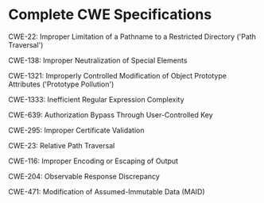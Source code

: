 

# Complete CWE Specifications

CWE-22: Improper Limitation of a Pathname to a Restricted Directory ('Path Traversal')

CWE-138: Improper Neutralization of Special Elements

CWE-1321: Improperly Controlled Modification of Object Prototype Attributes ('Prototype Pollution')

CWE-1333: Inefficient Regular Expression Complexity

CWE-639: Authorization Bypass Through User-Controlled Key

CWE-295: Improper Certificate Validation

CWE-23: Relative Path Traversal

CWE-116: Improper Encoding or Escaping of Output

CWE-204: Observable Response Discrepancy

CWE-471: Modification of Assumed-Immutable Data (MAID)